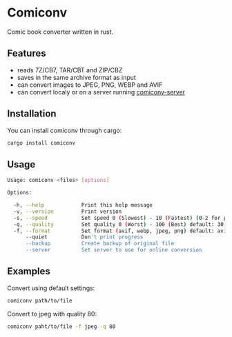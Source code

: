 # Comiconv

Comic book converter written in rust.

## Features

* reads 7Z/CB7, TAR/CBT and ZIP/CBZ
* saves in the same archive format as input
* can convert images to JPEG, PNG, WEBP and AVIF
* can convert localy or on a server running [comiconv-server](https://github.com/chrontax/comiconv-server)

## Installation

You can install comiconv through cargo:
```bash
cargo install comiconv
```

## Usage

```bash
Usage: comiconv <files> [options]

Options:

  -h, --help            Print this help message
  -v, --version         Print version
  -s, --speed           Set speed 0 (Slowest) - 10 (Fastest) (0-2 for png) default: 3
  -q, --quality         Set quality 0 (Worst) - 100 (Best) default: 30
  -f, --format          Set format (avif, webp, jpeg, png) default: avif
      --quiet           Don't print progress
      --backup          Create backup of original file
      --server          Set server to use for online conversion
```

## Examples

Convert using default settings:
```bash
comiconv path/to/file
```

Convert to jpeg with quality 80:
```bash
comiconv paht/to/file -f jpeg -q 80
```
